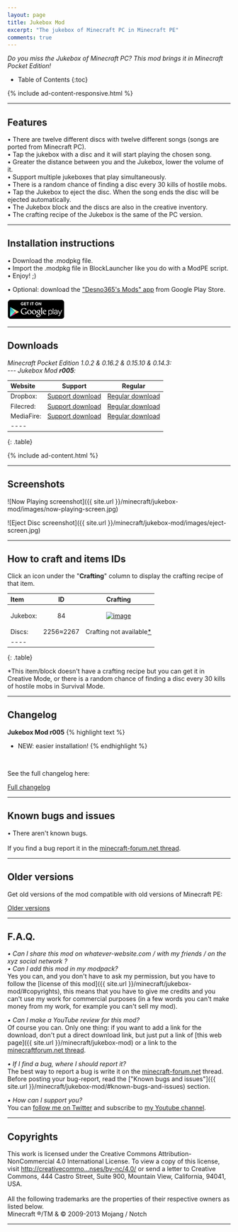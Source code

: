 ```yaml
---
layout: page
title: Jukebox Mod
excerpt: "The jukebox of Minecraft PC in Minecraft PE"
comments: true
---
```


<i>Do you miss the Jukebox of Minecraft PC? This mod brings it in Minecraft Pocket Edition!</i>

* Table of Contents
{:toc}

{% include ad-content-responsive.html %}

---

## Features

• There are twelve different discs with twelve different songs (songs are ported from Minecraft PC).<br>
• Tap the jukebox with a disc and it will start playing the chosen song.<br>
• Greater the distance between you and the Jukebox, lower the volume of it.<br>
• Support multiple jukeboxes that play simultaneously.<br>
• There is a random chance of finding a disc every 30 kills of hostile mobs.<br>
• Tap the Jukebox to eject the disc. When the song ends the disc will be ejected automatically.<br>
• The Jukebox block and the discs are also in the creative inventory.<br>
• The crafting recipe of the Jukebox is the same of the PC version.


---

## Installation instructions

• Download the .modpkg file.<br>
• Import the .modpkg file in BlockLauncher like you do with a ModPE script.<br>
• Enjoy! ;)

• Optional: download the ["Desno365's Mods" app](https://play.google.com/store/apps/details?id=com.desno365.mods) from Google Play Store.

<a href="https://play.google.com/store/apps/details?id=com.desno365.mods">
  <img alt="Get it on Google Play"
       src="/images/en_generic_rgb_wo_45.png" />
</a>

---

## Downloads

<i>Minecraft Pocket Edition 1.0.2 & 0.16.2 & 0.15.10 & 0.14.3:</i><br>
<i> --- Jukebox Mod <b>r005</b>:</i>

| Website | Support | Regular |
|:--------|:-------:|:-------:|
| Dropbox:         | [Support download](http://adf.ly/1ZvIZV) | [Regular download](https://www.dropbox.com/s/sbjktg2k5b1xlyb/Jukebox_Mod_r005_Desno365.modpkg?dl=1) |
| Filecred:        | [Support download](http://adf.ly/1XgbHZ) | [Regular download](http://filecred.com/A571G56D) |
| MediaFire:       | [Support download](http://adf.ly/1XZUwC) | [Regular download](http://www.mediafire.com/download/qv6bfl5ysdld561/Jukebox_Mod_r005_Desno365.modpkg) |
|----
{: .table}


{% include ad-content.html %}

---

## Screenshots

![Now Playing screenshot]({{ site.url }}/minecraft/jukebox-mod/images/now-playing-screen.jpg)

![Eject Disc screenshot]({{ site.url }}/minecraft/jukebox-mod/images/eject-screen.jpg)

---

## How to craft and items IDs

Click an icon under the "**Crafting**" column to display the crafting recipe of that item.

| Item                         | ID        | Crafting |
|:-----------------------------|:---------:|:--------:|
| Jukebox:                     | 84        | <figure><a href="{{ site.url }}/minecraft/jukebox-mod/images/how-to-craft/crafting/jukebox.jpg"><img src="{{ site.url }}/minecraft/jukebox-mod/images/how-to-craft/icons/jukebox.png" alt="image"></a></figure> |
| Discs:                       | 2256≈2267 | Crafting not available<a href="#crafting-not-available-explanation">*</a> |
|----
{: .table}

<div id="crafting-not-available-explanation">*This item/block doesn't have a crafting recipe but you can get it in Creative Mode, or there is a random chance of finding a disc every 30 kills of hostile mobs in Survival Mode.</div>

---

## Changelog

**Jukebox Mod r005**
{% highlight text %}
- NEW: easier installation!
{% endhighlight %}

<br>

See the full changelog here:

<div markdown="0"><a href="{{ site.url }}/minecraft/jukebox-mod/full-changelog" class="btn">Full changelog</a></div>

---

## Known bugs and issues

• There aren't known bugs.<br><br>
If you find a bug report it in the [minecraft-forum.net thread][thread].

---

## Older versions

Get old versions of the mod compatible with old versions of Minecraft PE:

<div markdown="0"><a href="{{ site.url }}/minecraft/jukebox-mod/older-versions" class="btn">Older versions</a></div>

---

## F.A.Q.

*• Can I share this mod on whatever-website.com / with my friends / on the xyz social network ?*<br>
*• Can I add this mod in my modpack?*<br>
Yes you can, and you don't have to ask my permission, but you have to follow the [license of this mod]({{ site.url }}/minecraft/jukebox-mod/#copyrights), this means that you have to give me credits and you can't use my work for commercial purposes (in a few words you can't make money from my work, for example you can't sell my mod).<br>

*• Can I make a YouTube review for this mod?*<br>
Of course you can. Only one thing: if you want to add a link for the download, don't put a direct download link, but just put a link of [this web page]({{ site.url }}/minecraft/jukebox-mod) or a link to the [minecraftforum.net thread][thread].<br>

*• If I find a bug, where I should report it?*<br>
The best way to report a bug is write it on the [minecraft-forum.net][thread] thread. Before posting your bug-report, read the ["Known bugs and issues"]({{ site.url }}/minecraft/jukebox-mod/#known-bugs-and-issues) section.

*• How can I support you?*<br>
You can [follow me on Twitter](https://twitter.com/desno365) and subscribe to [my Youtube channel](http://www.youtube.com/channel/UCJQL47nQnsijcaN_7pMsjCQ/videos).

---

## Copyrights

This work is licensed under the Creative Commons Attribution-NonCommercial 4.0 International License.
To view a copy of this license, visit [http://creativecommo...nses/by-nc/4.0/](http://creativecommons.org/licenses/by-nc/4.0/) or send a letter to Creative Commons, 444 Castro Street, Suite 900, Mountain View, California, 94041, USA.
<br><br>
All the following trademarks are the properties of their respective owners as listed below.<br>
Minecraft ®/TM & © 2009-2013 Mojang / Notch

---

[thread]:    http://www.minecraftforum.net/forums/minecraft-pocket-edition/mcpe-mods-tools/2173829-mod-jukebox-mod-pc-porting-r002-by-desno365
